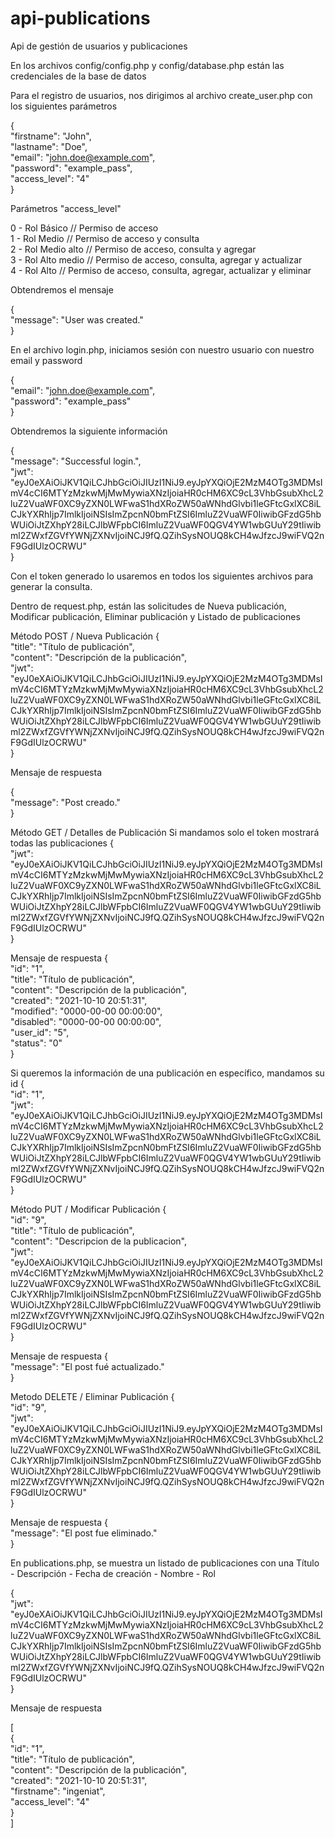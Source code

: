 # api-publications
Api de gestión de usuarios y publicaciones

En los archivos config/config.php y config/database.php están las credenciales de la base de datos

Para el registro de usuarios, nos dirigimos al archivo create_user.php con los siguientes parámetros

{<br>
    "firstname": "John",<br>
    "lastname": "Doe",<br>
    "email": "john.doe@example.com",<br>
    "password": "example_pass",<br>
    "access_level": "4"<br>
}

Parámetros "access_level"

0 - Rol Básico // Permiso de acceso<br>
1 - Rol Medio // Permiso de acceso y consulta<br>
2 - Rol Medio alto // Permiso de acceso, consulta y agregar<br>
3 - Rol Alto medio // Permiso de acceso, consulta, agregar y actualizar<br>
4 - Rol Alto // Permiso de acceso, consulta, agregar, actualizar y eliminar<br>

Obtendremos el mensaje

{<br>
    "message": "User was created."<br>
}

En el archivo login.php, iniciamos sesión con nuestro usuario con nuestro email y password

{<br>
    "email": "john.doe@example.com",<br>
    "password": "example_pass"<br>
}

Obtendremos la siguiente información

{<br>
    "message": "Successful login.",<br>
    "jwt": "eyJ0eXAiOiJKV1QiLCJhbGciOiJIUzI1NiJ9.eyJpYXQiOjE2MzM4OTg3MDMsImV4cCI6MTYzMzkwMjMwMywiaXNzIjoiaHR0cHM6XC9cL3VhbGsubXhcL2luZ2VuaWF0XC9yZXN0LWFwaS1hdXRoZW50aWNhdGlvbi1leGFtcGxlXC8iLCJkYXRhIjp7ImlkIjoiNSIsImZpcnN0bmFtZSI6ImluZ2VuaWF0IiwibGFzdG5hbWUiOiJtZXhpY28iLCJlbWFpbCI6ImluZ2VuaWF0QGV4YW1wbGUuY29tIiwibml2ZWxfZGVfYWNjZXNvIjoiNCJ9fQ.QZihSysNOUQ8kCH4wJfzcJ9wiFVQ2nF9GdIUlzOCRWU"<br>
}

Con el token generado lo usaremos en todos los siguientes archivos para generar la consulta.

Dentro de request.php, están las solicitudes de Nueva publicación, Modificar publicación, Eliminar publicación y Listado de publicaciones

Método POST / Nueva Publicación
{<br>
    "title": "Título de publicación",<br>
    "content": "Descripción de la publicación",<br>
    "jwt": "eyJ0eXAiOiJKV1QiLCJhbGciOiJIUzI1NiJ9.eyJpYXQiOjE2MzM4OTg3MDMsImV4cCI6MTYzMzkwMjMwMywiaXNzIjoiaHR0cHM6XC9cL3VhbGsubXhcL2luZ2VuaWF0XC9yZXN0LWFwaS1hdXRoZW50aWNhdGlvbi1leGFtcGxlXC8iLCJkYXRhIjp7ImlkIjoiNSIsImZpcnN0bmFtZSI6ImluZ2VuaWF0IiwibGFzdG5hbWUiOiJtZXhpY28iLCJlbWFpbCI6ImluZ2VuaWF0QGV4YW1wbGUuY29tIiwibml2ZWxfZGVfYWNjZXNvIjoiNCJ9fQ.QZihSysNOUQ8kCH4wJfzcJ9wiFVQ2nF9GdIUlzOCRWU"<br>
}


Mensaje de respuesta

{<br>
    "message": "Post creado."<br>
}

Método GET / Detalles de Publicación
Si mandamos solo el token mostrará todas las publicaciones
{<br>
    "jwt": "eyJ0eXAiOiJKV1QiLCJhbGciOiJIUzI1NiJ9.eyJpYXQiOjE2MzM4OTg3MDMsImV4cCI6MTYzMzkwMjMwMywiaXNzIjoiaHR0cHM6XC9cL3VhbGsubXhcL2luZ2VuaWF0XC9yZXN0LWFwaS1hdXRoZW50aWNhdGlvbi1leGFtcGxlXC8iLCJkYXRhIjp7ImlkIjoiNSIsImZpcnN0bmFtZSI6ImluZ2VuaWF0IiwibGFzdG5hbWUiOiJtZXhpY28iLCJlbWFpbCI6ImluZ2VuaWF0QGV4YW1wbGUuY29tIiwibml2ZWxfZGVfYWNjZXNvIjoiNCJ9fQ.QZihSysNOUQ8kCH4wJfzcJ9wiFVQ2nF9GdIUlzOCRWU"<br>
}

Mensaje de respuesta
{<br>
    "id": "1",<br>
    "title": "Título de publicación",<br>
    "content": "Descripción de la publicación",<br>
    "created": "2021-10-10 20:51:31",<br>
    "modified": "0000-00-00 00:00:00",<br>
    "disabled": "0000-00-00 00:00:00",<br>
    "user_id": "5",<br>
    "status": "0"<br>
}

Si queremos la información de una publicación en específico, mandamos su id
{<br>
    "id": "1",<br>
    "jwt": "eyJ0eXAiOiJKV1QiLCJhbGciOiJIUzI1NiJ9.eyJpYXQiOjE2MzM4OTg3MDMsImV4cCI6MTYzMzkwMjMwMywiaXNzIjoiaHR0cHM6XC9cL3VhbGsubXhcL2luZ2VuaWF0XC9yZXN0LWFwaS1hdXRoZW50aWNhdGlvbi1leGFtcGxlXC8iLCJkYXRhIjp7ImlkIjoiNSIsImZpcnN0bmFtZSI6ImluZ2VuaWF0IiwibGFzdG5hbWUiOiJtZXhpY28iLCJlbWFpbCI6ImluZ2VuaWF0QGV4YW1wbGUuY29tIiwibml2ZWxfZGVfYWNjZXNvIjoiNCJ9fQ.QZihSysNOUQ8kCH4wJfzcJ9wiFVQ2nF9GdIUlzOCRWU"<br>
}

Método PUT / Modificar Publicación
{<br>
    "id": "9",<br>
    "title": "Título de publicación",<br>
    "content": "Descripcion de la publicacion",<br>
    "jwt": "eyJ0eXAiOiJKV1QiLCJhbGciOiJIUzI1NiJ9.eyJpYXQiOjE2MzM4OTg3MDMsImV4cCI6MTYzMzkwMjMwMywiaXNzIjoiaHR0cHM6XC9cL3VhbGsubXhcL2luZ2VuaWF0XC9yZXN0LWFwaS1hdXRoZW50aWNhdGlvbi1leGFtcGxlXC8iLCJkYXRhIjp7ImlkIjoiNSIsImZpcnN0bmFtZSI6ImluZ2VuaWF0IiwibGFzdG5hbWUiOiJtZXhpY28iLCJlbWFpbCI6ImluZ2VuaWF0QGV4YW1wbGUuY29tIiwibml2ZWxfZGVfYWNjZXNvIjoiNCJ9fQ.QZihSysNOUQ8kCH4wJfzcJ9wiFVQ2nF9GdIUlzOCRWU"<br>
}

Mensaje de respuesta
{<br>
    "message": "El post fué actualizado."<br>
}

Metodo DELETE / Eliminar Publicación
{<br>
    "id": "9",<br>
    "jwt": "eyJ0eXAiOiJKV1QiLCJhbGciOiJIUzI1NiJ9.eyJpYXQiOjE2MzM4OTg3MDMsImV4cCI6MTYzMzkwMjMwMywiaXNzIjoiaHR0cHM6XC9cL3VhbGsubXhcL2luZ2VuaWF0XC9yZXN0LWFwaS1hdXRoZW50aWNhdGlvbi1leGFtcGxlXC8iLCJkYXRhIjp7ImlkIjoiNSIsImZpcnN0bmFtZSI6ImluZ2VuaWF0IiwibGFzdG5hbWUiOiJtZXhpY28iLCJlbWFpbCI6ImluZ2VuaWF0QGV4YW1wbGUuY29tIiwibml2ZWxfZGVfYWNjZXNvIjoiNCJ9fQ.QZihSysNOUQ8kCH4wJfzcJ9wiFVQ2nF9GdIUlzOCRWU"<br>
}

Mensaje de respuesta
{<br>
    "message": "El post fue eliminado."<br>
}

En publications.php, se muestra un listado de publicaciones con una Título - Descripción - Fecha de creación - Nombre - Rol

{<br>
    "jwt": "eyJ0eXAiOiJKV1QiLCJhbGciOiJIUzI1NiJ9.eyJpYXQiOjE2MzM4OTg3MDMsImV4cCI6MTYzMzkwMjMwMywiaXNzIjoiaHR0cHM6XC9cL3VhbGsubXhcL2luZ2VuaWF0XC9yZXN0LWFwaS1hdXRoZW50aWNhdGlvbi1leGFtcGxlXC8iLCJkYXRhIjp7ImlkIjoiNSIsImZpcnN0bmFtZSI6ImluZ2VuaWF0IiwibGFzdG5hbWUiOiJtZXhpY28iLCJlbWFpbCI6ImluZ2VuaWF0QGV4YW1wbGUuY29tIiwibml2ZWxfZGVfYWNjZXNvIjoiNCJ9fQ.QZihSysNOUQ8kCH4wJfzcJ9wiFVQ2nF9GdIUlzOCRWU"<br>
}

Mensaje de respuesta

[<br>
    {<br>
        "id": "1",<br>
        "title": "Título de publicación",<br>
        "content": "Descripción de la publicación",<br>
        "created": "2021-10-10 20:51:31",<br>
        "firstname": "ingeniat",<br>
        "access_level": "4"<br>
    }<br>
]


